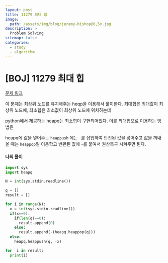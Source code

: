 ```yaml
---
layout: post
title: 11279 최대 힙
image:
  path: /assets/img/blog/jeremy-bishop@0,5x.jpg
description: >
  Problem Solving
sitemap: false
categories:
  - study
  - algorithm
---
```


# [BOJ] 11279 최대 힙

[문제 링크](https://boj.kr/11279)

이 문제는 최상위 노드를 유지해주는 heqp을 이용해서 풀이한다.
최대힙은 최대값이 최상위 노드에, 최소힙은 최소값이 최상위 노드에 위치하는데

python에서 제공하는 heapq는 최소힙이 구현되어있다.
이를 최대힙으로 이용하는 방법은

heapq에 값을 넣어주는 `heappush` 에는 -를 삽입하여 반전된 값을 넣어주고
값을 꺼내올 때는 `heappop`일 이용학고 반환된 값에 -를 붙여서 원상복구 시켜주면 된다.

#### 나의 풀이

```python
import sys
import heapq

N = int(sys.stdin.readline())

q = []
result = []

for i in range(N):
  x = int(sys.stdin.readline())
  if(x==0):
    if(len(q)==0):
      result.append(0)
    else:
      result.append(-(heapq.heappop(q)))
  else:
    heapq.heappush(q, -x)

for  i in result:
  print(i)
```
